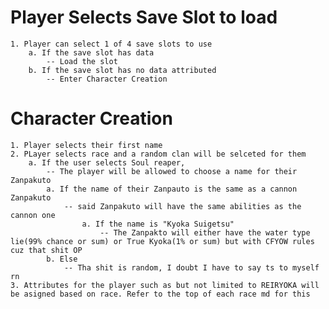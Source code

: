 
# Player Selects Save Slot to load
    1. Player can select 1 of 4 save slots to use
        a. If the save slot has data
            -- Load the slot
        b. If the save slot has no data attributed
            -- Enter Character Creation

# Character Creation
    1. Player selects their first name
    2. PLayer selects race and a random clan will be selceted for them
        a. If the user selects Soul reaper,
            -- The player will be allowed to choose a name for their Zanpakuto
            a. If the name of their Zanpauto is the same as a cannon Zanpakuto
                -- said Zanpakuto will have the same abilities as the cannon one
                    a. If the name is "Kyoka Suigetsu"
                        -- The Zanpakto will either have the water type lie(99% chance or sum) or True Kyoka(1% or sum) but with CFYOW rules cuz that shit OP
            b. Else
                -- Tha shit is random, I doubt I have to say ts to myself rn
    3. Attributes for the player such as but not limited to REIRYOKA will be asigned based on race. Refer to the top of each race md for this